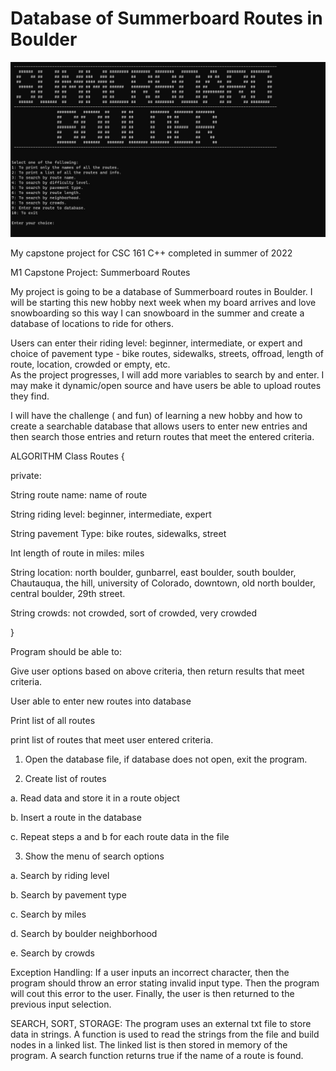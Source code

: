 # Database of Summerboard Routes in Boulder

![Summerboard Boulder](https://github.com/thetopham/Summerboard/blob/main/Summerboard%20Boulder.jpg?raw=true)


My capstone project for CSC 161 C++ completed in summer of 2022

M1 Capstone Project: Summerboard Routes

My project is going to be a database of Summerboard routes in Boulder. I will be starting this new hobby next week when my board arrives and love snowboarding so this way I can snowboard in the summer and create a database of locations to ride for others.

Users can enter their riding level: beginner, intermediate, or expert and choice of pavement type - bike routes, sidewalks, streets, offroad, length of route, location, crowded or empty, etc.  
As the project progresses, I will add more variables to search by and enter. I may make it dynamic/open source and have users be able to upload routes they find.

I will have the challenge ( and fun) of learning a new hobby and how to create a searchable database that allows users to enter new entries and then search those entries and return routes that meet the entered criteria. 

ALGORITHM
Class Routes {

private: 

String route name: name of route

String riding level: beginner, intermediate, expert

String pavement Type: bike routes, sidewalks, street

Int length of route in miles: miles

String location: north boulder, gunbarrel, east boulder, south boulder, Chautauqua, the hill, university of Colorado, downtown, old north boulder, central boulder, 29th street. 

String crowds: not crowded, sort of crowded, very crowded 

}

Program should be able to: 

Give user options based on above criteria, then return results that meet criteria. 

User able to enter new routes into database

Print list of all routes

print list of routes that meet user entered criteria. 

1.	Open the database file, if database does not open, exit the program.

2.	Create list of routes

a.	 Read data and store it in a route object

b.	Insert a route in the database

c.	Repeat steps a and b for each route data in the file 

3.	Show the menu of search options

a.	Search by riding level

b.	Search by pavement type

c.	Search by miles

d.	Search by boulder neighborhood

e.	Search by crowds

Exception Handling: If a user inputs an incorrect character, then the program should throw an error stating invalid input type.
Then the program will cout this error to the user. Finally, the user is then returned to the previous input selection. 

SEARCH, SORT, STORAGE: The program uses an external txt file to store data in strings. A function is used to read the strings from the file and build nodes in a linked list. The linked list is then stored in memory of the program. A search function returns true if the name of a route is found. 

